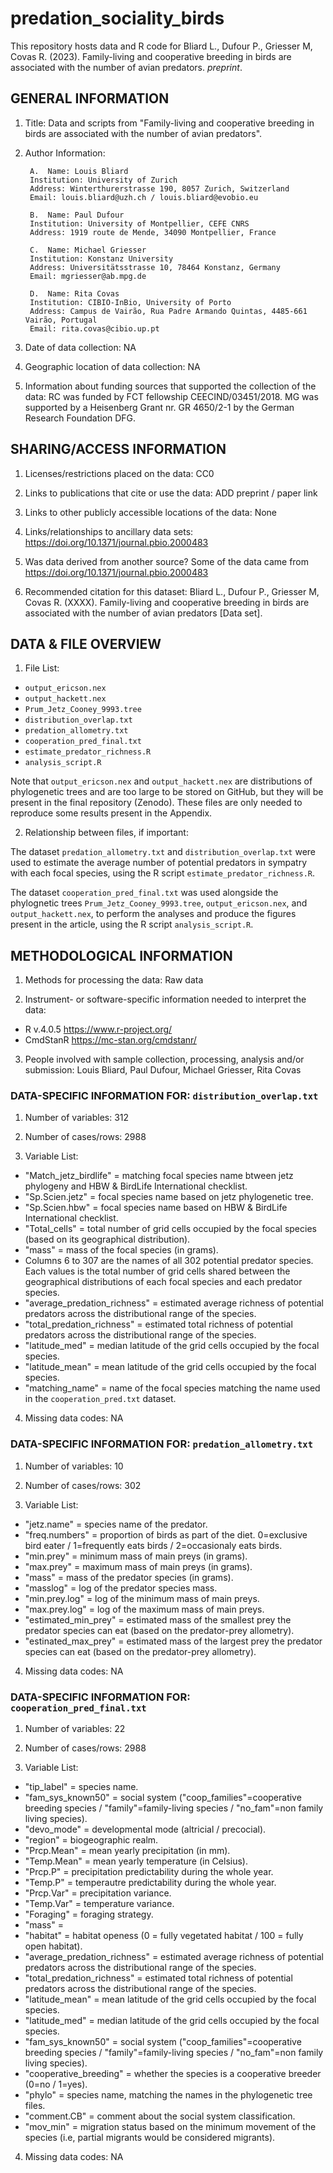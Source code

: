 # predation_sociality_birds

This repository hosts data and R code for Bliard L., Dufour P., Griesser M, Covas R. (2023). Family-living and cooperative breeding in birds are associated with the number of avian predators. *preprint*. 


## GENERAL INFORMATION

1. Title: Data and scripts from "Family-living and cooperative breeding in birds are associated with the number of avian predators".

2. Author Information:
	
        A.  Name: Louis Bliard
		Institution: University of Zurich
		Address: Winterthurerstrasse 190, 8057 Zurich, Switzerland
		Email: louis.bliard@uzh.ch / louis.bliard@evobio.eu
	
        B.  Name: Paul Dufour
		Institution: University of Montpellier, CEFE CNRS
		Address: 1919 route de Mende, 34090 Montpellier, France
	
        C.  Name: Michael Griesser
		Institution: Konstanz University
		Address: Universitätsstrasse 10, 78464 Konstanz, Germany
		Email: mgriesser@ab.mpg.de
    
        D.  Name: Rita Covas
		Institution: CIBIO-InBio, University of Porto
		Address: Campus de Vairão, Rua Padre Armando Quintas, 4485-661 Vairão, Portugal
		Email: rita.covas@cibio.up.pt
    
3. Date of data collection: NA

4. Geographic location of data collection: NA

5. Information about funding sources that supported the collection of the data: RC was funded by FCT fellowship CEECIND/03451/2018. MG was supported by a Heisenberg Grant nr. GR 4650/2-1 by the German Research Foundation DFG.


## SHARING/ACCESS INFORMATION

1. Licenses/restrictions placed on the data: CC0

2. Links to publications that cite or use the data: ADD preprint / paper link

3. Links to other publicly accessible locations of the data: None

4. Links/relationships to ancillary data sets: https://doi.org/10.1371/journal.pbio.2000483

5. Was data derived from another source? Some of the data came from https://doi.org/10.1371/journal.pbio.2000483

6. Recommended citation for this dataset: Bliard L., Dufour P., Griesser M, Covas R. (XXXX). Family-living and cooperative breeding in birds are associated with the number of avian predators [Data set].



## DATA & FILE OVERVIEW

1. File List: 
- `output_ericson.nex`
- `output_hackett.nex`
- `Prum_Jetz_Cooney_9993.tree`
- `distribution_overlap.txt`
- `predation_allometry.txt`
- `cooperation_pred_final.txt`
- `estimate_predator_richness.R`
- `analysis_script.R`

Note that `output_ericson.nex` and `output_hackett.nex` are distributions of phylogenetic trees and are too large to be stored on GitHub, but they will be present in the final repository (Zenodo). These files are only needed to reproduce some results present in the Appendix.

2. Relationship between files, if important: 

The dataset `predation_allometry.txt` and `distribution_overlap.txt` were used to estimate the average number of potential predators in sympatry with each focal species, using the R script `estimate_predator_richness.R`.

The dataset `cooperation_pred_final.txt` was used alongside the phylognetic trees `Prum_Jetz_Cooney_9993.tree`, `output_ericson.nex`, and `output_hackett.nex`, to perform the analyses and produce the figures present in the article, using the R script `analysis_script.R`.

## METHODOLOGICAL INFORMATION
 
1. Methods for processing the data: Raw data

2. Instrument- or software-specific information needed to interpret the data: 
- R v.4.0.5 https://www.r-project.org/
- CmdStanR https://mc-stan.org/cmdstanr/

3. People involved with sample collection, processing, analysis and/or submission: Louis Bliard, Paul Dufour, Michael Griesser, Rita Covas

### DATA-SPECIFIC INFORMATION FOR: `distribution_overlap.txt`

1. Number of variables: 312

2. Number of cases/rows: 2988

3. Variable List: 
- "Match_jetz_birdlife" = matching focal species name btween jetz phylogeny and HBW & BirdLife International checklist.
- "Sp.Scien.jetz" = focal species name based on jetz phylogenetic tree.
- "Sp.Scien.hbw" = focal species name based on HBW & BirdLife International checklist.
- "Total_cells" = total number of grid cells occupied by the focal species (based on its geographical distribution).
- "mass" = mass of the focal species (in grams).
- Columns 6 to 307 are the names of all 302 potential predator species. Each values is the total number of grid cells shared between the geographical distributions of each focal species and each predator species.
- "average_predation_richness" = estimated average richness of potential predators across the distributional range of the species.
- "total_predation_richness" = estimated total richness of potential predators across the distributional range of the species.
- "latitude_med" = median latitude of the grid cells occupied by the focal species.
- "latitude_mean" = mean latitude of the grid cells occupied by the focal species.
- "matching_name" = name of the focal species matching the name used in the `cooperation_pred.txt` dataset.

4. Missing data codes: NA

### DATA-SPECIFIC INFORMATION FOR: `predation_allometry.txt`

1. Number of variables: 10

2. Number of cases/rows: 302

3. Variable List: 
- "jetz.name" = species name of the predator.
- "freq.numbers" = proportion of birds as part of the diet. 0=exclusive bird eater / 1=frequently eats birds / 2=occasionaly eats birds.
- "min.prey" = minimum mass of main preys (in grams).
- "max.prey" = maximum mass of main preys (in grams).
- "mass" = mass of the predator species (in grams).
- "masslog" = log of the predator species mass.
- "min.prey.log" = log of the minimum mass of main preys.
- "max.prey.log" = log of the maximum mass of main preys.
- "estimated_min_prey" = estimated mass of the smallest prey the predator species can eat (based on the predator-prey allometry).
- "estinated_max_prey" = estimated mass of the largest prey the predator species can eat (based on the predator-prey allometry).

4. Missing data codes: NA

### DATA-SPECIFIC INFORMATION FOR: `cooperation_pred_final.txt`

1. Number of variables: 22

2. Number of cases/rows: 2988

3. Variable List: 
- "tip_label" = species name.
- "fam_sys_known50" = social system ("coop_families"=cooperative breeding species / "family"=family-living species / "no_fam"=non family living species).
- "devo_mode" = developmental mode (altricial / precocial).
- "region" = biogeographic realm.
- "Prcp.Mean" = mean yearly precipitation (in mm).
- "Temp.Mean" = mean yearly temperature (in Celsius).
- "Prcp.P" = precipitation predictability during the whole year.
- "Temp.P" = temperautre predictability during the whole year.
- "Prcp.Var" = precipitation variance.
- "Temp.Var" = temperature variance.
- "Foraging" = foraging strategy.
- "mass" =
- "habitat" = habitat openess (0 = fully vegetated habitat / 100 = fully open habitat).
- "average_predation_richness" = estimated average richness of potential predators across the distributional range of the species.
- "total_predation_richness" = estimated total richness of potential predators across the distributional range of the species.
- "latitude_mean" = mean latitude of the grid cells occupied by the focal species.
- "latitude_med" = median latitude of the grid cells occupied by the focal species.
- "fam_sys_known50" = social system ("coop_families"=cooperative breeding species / "family"=family-living species / "no_fam"=non family living species).
- "cooperative_breeding" = whether the species is a cooperative breeder (0=no / 1=yes).
- "phylo" = species name, matching the names in the phylogenetic tree files.
- "comment.CB" = comment about the social system classification.
- "mov_min" = migration status based on the minimum movement of the species (i.e, partial migrants would be considered migrants).

4. Missing data codes: NA

